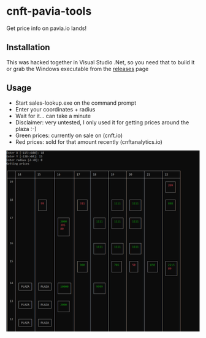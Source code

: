 # cnft-pavia-tools

Get price info on pavia.io lands!

## Installation
This was hacked together in Visual Studio .Net, so you need that to build it or grab the Windows executable from the <a href="https://github.com/adaman81/cnft-pavia-tools">releases</a> page

## Usage
- Start sales-lookup.exe on the command prompt
- Enter your coordinates + radius
- Wait for it... can take a minute
- Disclaimer: very untested, I only used it for getting prices around the plaza :-)
- Green prices: currently on sale on (cnft.io)
- Red prices: sold for that amount recently (cnftanalytics.io)

<img src="https://github.com/adaman81/cnft-pavia-tools/blob/master/pavia.PNG"/>
